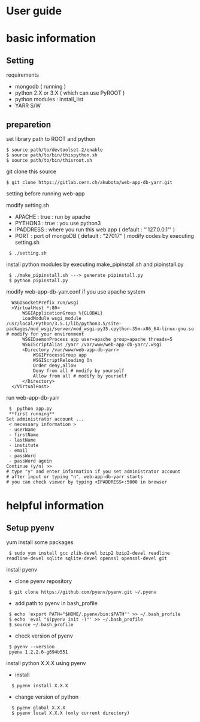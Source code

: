 # User guide 

# basic information

  ## Setting 
  
  requirements
  *  mongodb ( running ) 
  * python 2.X or 3.X ( which can use PyROOT )
  * python modules : install_list
  * YARR S/W
  
  ## preparetion
  
  set library path to ROOT and python
  
  ```
  $ source path/to/devtoolset-2/enable
  $ source path/to/bin/thispython.sh
  $ source path/to/bin/thisroot.sh
  ```
  
  git clone this source
  
  ```
  $ git clone https://gitlab.cern.ch/akubota/web-app-db-yarr.git
  ```
  
  setting before running web-app 

  modify setting.sh
  * APACHE : true : run by apache
  * PYTHON3 : true : you use python3
  * IPADDRESS : where you run this web app ( default : "'127.0.0.1'" )
  * PORT : port of mongoDB ( default : "27017" )
  modify codes by executing setting.sh

  ```
   $ ./setting.sh
  ```

  install python modules by executing make_pipinstall.sh and pipinstall.py

  ```
   $ ./make_pipinstall.sh ---> generate pipinstall.py
   $ python pipinstall.py 
  ```

  modify web-app-db-yarr.conf if you use apache system 

  ```
    WSGISocketPrefix run/wsgi
    <VirtualHost *:80>
        WSGIApplicationGroup %{GLOBAL}
        LoadModule wsgi_module /usr/local/Python/3.5.1/lib/python3.5/site-packages/mod_wsgi/server/mod_wsgi-py35.cpython-35m-x86_64-linux-gnu.so # modify for your environment
        WSGIDaemonProcess app user=apache group=apache threads=5
        WSGIScriptAlias /yarr /var/www/web-app-db-yarr/.wsgi
        <Directory /var/www/web-app-db-yarr>
            WSGIProcessGroup app
            WSGIScriptReloading On
            Order deny,allow
            Deny from all # modify by yourself
            Allow from all # modify by yourself
        </Directory>
    </VirtualHost>
  ```

  run web-app-db-yarr

  ```
   $  python app.py
   **first running** 
  Set administrator account ...
   < necessary information >
   - userName
   - firstName
   - lastName
   - institute
   - email
   - passWord
   - passWord agein
  Continue (y/n) >>
  # type "y" and enter information if you set administrator account 
  # after input or typing "n", web-app-db-yarr starts 
  # you can check viewer by typing <IPADDRESS>:5000 in browser
  ```
  
# helpful information
  ## Setup pyenv 
  yum install some packages

  ```
   $ sudo yum install gcc zlib-devel bzip2 bzip2-devel readline readline-devel sqlite sqlite-devel openssl openssl-devel git
  ```

  install pyenv

  * clone pyenv repository

  ```
   $ git clone https://github.com/pyenv/pyenv.git ~/.pyenv
  ```

  * add path to pyenv in bash_profile

  ```
   $ echo 'export PATH="$HOME/.pyenv/bin:$PATH"' >> ~/.bash_profile
   $ echo 'eval "$(pyenv init -)"' >> ~/.bash_profile
   $ source ~/.bash_profile
  ```

  * check version of pyenv

  ```
   $ pyenv --version
   pyenv 1.2.2.6-g694b551
  ```

  install python X.X.X using pyenv

  * install

  ```
    $ pyenv install X.X.X
  ```

  + change version of python

  ```
    $ pyenv global X.X.X
    $ pyenv local X.X.X (only current directory)
  ```
  

